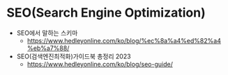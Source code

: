 # SEO(Search Engine Optimization)

- SEO에서 말하는 스키마
  - https://www.hedleyonline.com/ko/blog/%ec%8a%a4%ed%82%a4%eb%a7%88/
- SEO(검색엔진최적화)가이드북 총정리 2023
  - https://www.hedleyonline.com/ko/blog/seo-guide/
